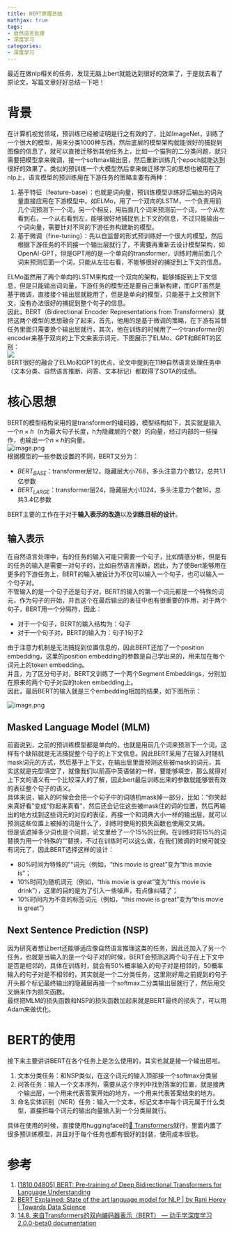 ```yaml
---
title: BERT原理总结
mathjax: true
tags:
- 自然语言处理
- 深度学习
categories:
- 深度学习
---
```




最近在做nlp相关的任务，发现无脑上bert就能达到很好的效果了，于是就去看了原论文，写篇文章好好总结一下吧！
<a name="YRyi1"></a>



# 背景
在计算机视觉领域，预训练已经被证明是行之有效的了，比如ImageNet，训练了一个很大的模型，用来分类1000种东西，然后底层的模型架构就能很好的捕捉到图像的信息了，就可以直接迁移到其他任务上，比如一个猫狗的二分类问题，就只需要把模型拿来微调，接一个softmax输出层，然后重新训练几个epoch就能达到很好的效果了。类似的预训练一个大模型然后拿来做迁移学习的思想也被用在了nlp上，语言模型的预训练用在下游任务的策略主要有两种：

1. 基于特征（feature-base）：也就是词向量，预训练模型训练好后输出的词向量直接应用在下游模型中。如ELMo，用了一个双向的LSTM，一个负责用前几个词预测下一个词，另一个相反，用后面几个词来预测前一个词，一个从左看到右，一个从右看到左，能够很好地捕捉到上下文的信息，不过只能输出一个词向量，需要针对不同的下游任务构建新的模型。
1. 基于微调（fine-tuning）：先以自监督的形式预训练好一个很大的模型，然后根据下游任务的不同接一个输出层就行了，不需要再重新去设计模型架构，如OpenAI-GPT，但是GPT用的是一个单向的transformer，训练时用前面几个词来预测后面一个词，只能从左往右看，不能够很好的捕捉到上下文的信息。

ELMo虽然用了两个单向的LSTM来构成一个双向的架构，能够捕捉到上下文信息，但是只能输出词向量，下游任务的模型还是要自己重新构建，而GPT虽然是基于微调，直接接个输出层就能用了，但是是单向的模型，只能基于上文预测下文，没有办法很好的捕捉到整个句子的信息。<br />因此，BERT（Bidirectional Encoder Representations from Transformers）就把这两个模型的思想融合了起来，首先，他用的是基于微调的策略，在下游有监督任务里面只需要换个输出层就行，其次，他在训练的时候用了一个transformer的encoder来基于双向的上下文来表示词元，下图展示了ELMo、GPT和BERT的区别：<br />![](https://cdn.nlark.com/yuque/0/2022/svg/764062/1649144748837-d0dd42fe-0a8b-4e29-820f-c9b923850db3.svg#clientId=u0872f9ad-41c6-4&crop=0&crop=0&crop=1&crop=1&from=paste&id=u00a83598&margin=%5Bobject%20Object%5D&originHeight=392&originWidth=611&originalType=url&ratio=1&rotation=0&showTitle=false&status=done&style=none&taskId=uf43e63ab-467c-46cb-ad61-51e39d67573&title=)<br />BERT很好的融合了ELMo和GPT的优点，论文中提到在11种自然语言处理任务中（文本分类、自然语言推断、问答、文本标记）都取得了SOTA的成绩。
<a name="HEjdw"></a>



# 核心思想

BERT的模型结构采用的是transformer的编码器，模型结构如下，其实就是输入一个$n\times h$（n为最大句子长度，h为隐藏层的个数）的向量，经过内部的一些操作，也输出一个$n\times h$的向量。<br />![image.png](https://cdn.nlark.com/yuque/0/2022/png/764062/1649397385919-e4ce313b-f3d7-4dee-8c05-a1ee3e48c5f3.png)<br />根据模型的一些参数设置的不同，BERT又分为：

- $BERT_{BASE}$：transformer层12，隐藏层大小768，多头注意力个数12，总共1.1亿参数
- $BERT_{LARGE}$：transformer层24，隐藏层大小1024，多头注意力个数16，总共3.4亿参数

BERT主要的工作在于对于**输入表示的改造**以及**训练目标的设计**。
<a name="CaisL"></a>



## 输入表示
在自然语言处理中，有的任务的输入可能只需要一个句子，比如情感分析，但是有的任务的输入是需要一对句子的，比如自然语言推断，因此，为了使Bert能够用在更多的下游任务上，BERT的输入被设计为不仅可以输入一个句子，也可以输入一个句子对。<br />不管输入的是一个句子还是句子对，BERT的输入的第一个词元都是一个特殊的词元<CLS>，作为句子的开始，并且这个<CLS>在最后输出的表征中也有很重要的作用，对于两个句子，BERT用一个分隔符<SEP>，因此：

- 对于一个句子，BERT的输入结构为：<CLS>句子<SEP>
- 对于一个句子对，BERT的输入为：<CLS>句子1<SEQ>句子2<SEP>

由于注意力机制是无法捕捉到位置信息的，因此BERT还加了一个position embedding，这里的position embedding的参数是自己学出来的，用来加在每个词元上的token embedding。<br />并且，为了区分句子对，BERT又训练了一个两个Segment Embeddings，分别加在原来的两个句子对应的token embedding上。<br />因此，最后BERT的输入就是三个embedding相加的结果，如下图所示：

![image.png](https://cdn.nlark.com/yuque/0/2022/png/764062/1649399414503-4c3e9e2a-5555-4d35-937b-d6f4eee065f2.png)
<a name="w8GyY"></a>



## **Masked Language Model (MLM)**
前面说到，之前的预训练模型都是单向的，也就是用前几个词来预测下一个词，这样有个缺陷就是无法捕捉整个句子的上下文信息。因此BERT采用了在输入时随机mask词元的方式，然后基于上下文，在输出层里面预测这些被mask的词元，其实这就是完型填空了，就像我们以前高中英语做的一样，要能够填空，那么就得对上下文的语义有一个比较深入的了解，因此bert最后训练出来的参数就能够很有效的表征整个句子的语义。<br />具体来说，输入的时候会会把一个句子中的词随机mask掉一部分，比如：“你笑起来真好看”变成“你<mask>起来真<mask>看”，然后还会记住这些被mask住的词的位置，然后再输出的地方找到这些词元的对应的表征，再接一个和词典大小一样的输出层，就可以预测这些位置上被<mask>掉的词是什么了，训练时使用的损失函数也使用交叉熵。<br />但是该遮掉多少词也是个问题，论文里给了一个15%的比例，在训练时将15%的词替换为用一个特殊的“<mask>”替换，不过在训练时可以这么做，在我们微调的时候可就没有<mask>词元了，因此BERT选择这样的设计：

- 80%时间为特殊的“<mask>“词元（例如，“this movie is great”变为“this movie is<mask>”；
- 10%时间为随机词元（例如，“this movie is great”变为“this movie is drink”），这里的目的是为了引入一些噪声，有点像纠错了；
- 10%时间内为不变的标签词元（例如，“this movie is great”变为“this movie is great”）
<a name="DFglo"></a>



## **Next Sentence Prediction (NSP)**
因为研究者想让bert还能够适应像自然语言推理这类的任务，因此还加入了另一个任务，也就是当输入的是一个句子对的时候，BERT会预测这两个句子在上下文中是否是相邻的，具体在训练时，就会有50%概率输入的句子对是相邻的，50概率输入的句子对是不相邻的，其实就是一个二分类任务，这里刚好用之前提到的句子开头那个<CLS>标记最终输出的隐藏层再接一个softmax二分类输出层就行了，然后用交叉熵来作为损失函数。<br />最终把MLM的损失函数和NSP的损失函数加起来就是BERT最终的损失了，可以用Adam来做优化。
<a name="y0agw"></a>



# BERT的使用
接下来主要讲讲BERT在各个任务上是怎么使用的，其实也就是接一个输出层啦。

1. 文本分类任务：和NSP类似，在<CLS>这个词元的输入顶部接一个softmax分类层
1. 问答任务：输入一个文本序列，需要从这个序列中找到答案的位置，就是接两个输出层，一个用来代表答案开始的地方，一个用来代表答案结束的地方。
1. 命名实体识别（NER）任务：输入一个文本，标记文本中每个词元属于什么类型，直接把每个词元的输出向量输入到一个分类层就行。

具体在使用的时候，直接使用huggingface的[🤗 Transformers](https://huggingface.co/docs/transformers/index)就行，里面内置了很多预训练模型，并且对于每个任务也都有很好的封装，使用成本很低。
<a name="EwtoE"></a>



# 参考

1. [[1810.04805] BERT: Pre-training of Deep Bidirectional Transformers for Language Understanding](https://arxiv.org/abs/1810.04805)
1. [BERT Explained: State of the art language model for NLP | by Rani Horev | Towards Data Science](https://towardsdatascience.com/bert-explained-state-of-the-art-language-model-for-nlp-f8b21a9b6270)
1. [14.8. 来自Transformers的双向编码器表示（BERT） — 动手学深度学习 2.0.0-beta0 documentation](https://zh.d2l.ai/chapter_natural-language-processing-pretraining/bert.html)

